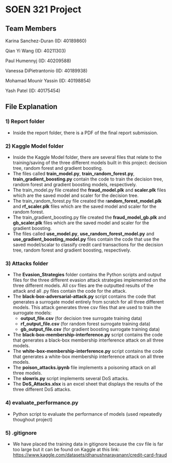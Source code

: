 # SOEN 321 Project
## Team Members

Karina Sanchez-Duran (ID: 40189860)

Qian Yi Wang (ID: 40211303)

Paul Humennyj (ID: 40209588)

Vanessa DiPietrantonio (ID: 40189938) 

Mohamad Mounir Yassin (ID: 40198854)

Yash Patel (ID: 40175454)

## File Explanation

### 1) Report folder
   - Inside the report folder, there is a PDF of the final report submission.
  
### 2) Kaggle Model folder

  - Inside the Kaggle Model folder, there are several files that relate to the training/saving of the three different models built in this project: decision tree, random forest and gradient boosting.
  - The files called **train_model.py**, **train_random_forest.py**, **train_gradient_boosting.py** contain the code to train the decision tree, random forest and gradient boosting models, respectively.
  - The train_model.py file created the **fraud_model.plk** and **scaler.plk** files which are the saved model and scaler for the decision tree.
  - The train_random_forest.py file created the r**andom_forest_model.plk** and **rf_scaler.plk** files which are the saved model and scaler for the random forest.
  - The train_gradient_boosting.py file created the **fraud_model_gb.plk** and **gb_scaler.plk** files which are the saved model and scaler for the gradient boosting.
  - The files called **use_model.py**, **use_random_forest_model.py** and **use_gradient_boosting_model.py** files contain the code that use the saved model/scalar to classify credit card transactions for the decision tree, random forest and gradient boosting, respectively. 
  
### 3) Attacks folder

  - The **Evasion_Strategies** folder contains the Python scripts and output files for the three different evasion attack strategies implemented on the three different models. All csv files are the outputted results of the attack and all .py files contain the code for the attack.
  - The **black-box-adversarial-attack.py** script contains the code that generates a surrogate model entirely from scratch for all three different models. This attack generates three csv files that are used to train the surrogate models:
      - **output_file.csv** (for decision tree surrogate training data)
      - **rf_output_file.csv** (for random forest surrogate training data)
      - **gb_output_file.csv** (for gradient boosting surrogate training data)
  - The **black-box-membership-interference.py** script contains the code that generates a black-box membership interference attack on all three models.
  - The **white-box-membership-interference.py** script contains the code that generates a white-box membership interference attack on all three models.
  - The **poison_attacks.ipynb** file implements a poisoning attack on all three models.
  - The **slowris.py** script implements several DoS attacks.
  - The **DoS_Attacks.xlsx** is an excel sheet that displays the results of the three different DoS attacks.

### 4) evaluate_performance.py

- Python script to evaluate the performance of models (used repeatedly thoughout project)

### 5) .gitignore

- We have placed the training data in gitignore because the csv file is far too large but it can be found on Kaggle at this link:  https://www.kaggle.com/datasets/dhanushnarayananr/credit-card-fraud 

